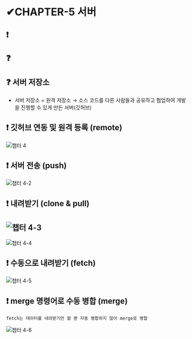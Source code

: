 # ✔CHAPTER-5 서버
## ❗
## ❓ 
## ❓ 서버 저장소
- 서버 저장소 = 원격 저장소
    → 소스 코드를 다른 사람들과 공유하고 협업하여 개발을 진행할 수 있게 만든 서버(깃허브)

## ❗ 깃허브 연동 및 원격 등록 (remote)
![챕터 4](https://user-images.githubusercontent.com/105197546/205577959-ff95fe24-2d65-4943-947e-af2ff483718e.png)

## ❗ 서버 전송 (push)
![챕터 4-2](https://user-images.githubusercontent.com/105197546/205580559-93f0f3f6-ccd7-472f-be9c-6b63f5776490.png)

## ❗ 내려받기 (clone & pull)
![챕터 4-3](https://user-images.githubusercontent.com/105197546/205582071-e9577893-87a6-49bc-8a21-92f723224306.png)
----------------------------------------------------------
![챕터 4-4](https://user-images.githubusercontent.com/105197546/205583175-20f0f134-8ae1-44eb-b013-57a1eaaf64c7.png)

## ❗ 수동으로 내려받기 (fetch)
![챕터 4-5](https://user-images.githubusercontent.com/105197546/205585334-9fb55fc0-db1d-4e30-8eaf-99500dcbcaa5.png)

## ❗ merge 명령어로 수동 병합 (merge)
```
fetch는 데이터를 내려받기만 할 뿐 자동 병합하지 않아 merge로 병합
```
![챕터 4-6](https://user-images.githubusercontent.com/105197546/205586142-04afccd4-82ba-436a-bc37-8f46c943f51a.png)





